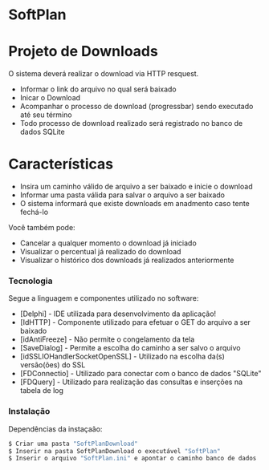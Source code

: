 # SoftPlan

# Projeto de Downloads

O sistema deverá realizar o download via HTTP resquest.

  - Informar o link do arquivo no qual será baixado
  - Inicar o Download
  - Acompanhar o processo de download (progressbar) sendo executado até seu término
  - Todo processo de download realizado será registrado no banco de dados SQLite

# Características

  - Insira um caminho válido de arquivo a ser baixado e inicie o download
  - Informar uma pasta válida para salvar o arquivo a ser baixado
  - O sistema informará que existe downloads em anadmento caso tente fechá-lo

Você também pode:
  - Cancelar a qualquer momento o download já iniciado
  - Visualizar o percentual já realizado do download
  - Visualizar o histórico dos downloads já realizados anteriormente

### Tecnologia

Segue a linguagem e componentes utilizado no software:

* [Delphi] - IDE utilizada para desenvolvimento da aplicação!
* [IdHTTP] - Componente utilizado para efetuar o GET do arquivo a ser baixado
* [idAntiFreeze] - Não permite o congelamento da tela
* [SaveDialog] - Permite a escolha do caminho a ser salvo o arquivo
* [idSSLIOHandlerSocketOpenSSL] - Utilizado na escolha da(s) versão(ões) do SSL
* [FDConnectio] - Utilizado para conectar com o banco de dados "SQLite"
* [FDQuery] - Utilizado para realização das consultas e inserções na tabela de log

### Instalação

Dependências da instaçaão:

```sh
$ Criar uma pasta "SoftPlanDownload"
$ Inserir na pasta SoftPlanDownload o executável "SoftPlan" 
$ Inserir o arquivo "SoftPlan.ini" e apontar o caminho banco de dados
```
